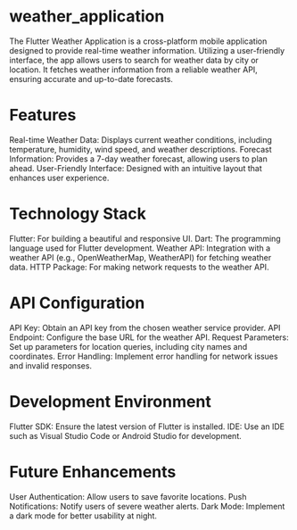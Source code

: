 # weather_application
The Flutter Weather Application is a cross-platform mobile application designed to provide real-time weather information. Utilizing a user-friendly interface, the app allows users to search for weather data by city or location. It fetches weather information from a reliable weather API, ensuring accurate and up-to-date forecasts.
# Features
Real-time Weather Data: Displays current weather conditions, including temperature, humidity, wind speed, and weather descriptions.
Forecast Information: Provides a 7-day weather forecast, allowing users to plan ahead.
User-Friendly Interface: Designed with an intuitive layout that enhances user experience.
# Technology Stack
Flutter: For building a beautiful and responsive UI.
Dart: The programming language used for Flutter development.
Weather API: Integration with a weather API (e.g., OpenWeatherMap, WeatherAPI) for fetching weather data.
HTTP Package: For making network requests to the weather API.
# API Configuration
API Key: Obtain an API key from the chosen weather service provider.
API Endpoint: Configure the base URL for the weather API.
Request Parameters: Set up parameters for location queries, including city names and coordinates.
Error Handling: Implement error handling for network issues and invalid responses.
# Development Environment
Flutter SDK: Ensure the latest version of Flutter is installed.
IDE: Use an IDE such as Visual Studio Code or Android Studio for development.
# Future Enhancements
User Authentication: Allow users to save favorite locations.
Push Notifications: Notify users of severe weather alerts.
Dark Mode: Implement a dark mode for better usability at night.
